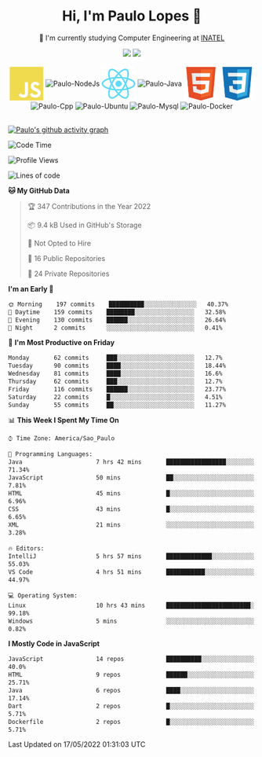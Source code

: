 <div>
  <h1 align="center" > Hi, I'm Paulo Lopes 👋 </h1>
  <p align="center" >🔭 I'm currently studying Computer Engineering at <a href="https://inatel.br/home/" target="_blank">INATEL</a>
  
  </p>
  <div align="center"> 
  <a href="https://www.instagram.com/paulotc1999/" target="_blank"><img src="https://img.shields.io/badge/-Instagram-%23E4405F?style=for-the-badge&logo=instagram&logoColor=white" target="_blank"></a>
  <a href="https://www.linkedin.com/in/paulotc1999/" target="_blank"><img src="https://img.shields.io/badge/-LinkedIn-%230077B5?style=for-the-badge&logo=linkedin&logoColor=white" target="_blank"></a> 
</div>
  
 <div style="display: inline_block" align="center"><br>
  <img align="center" alt="Paulo-Js" height="70" width="70" src="https://raw.githubusercontent.com/devicons/devicon/master/icons/javascript/javascript-plain.svg">
  <img align="center" alt="Paulo-NodeJs" height="70" width="70" src="https://cdn.jsdelivr.net/gh/devicons/devicon/icons/nodejs/nodejs-plain.svg">
  <img align="center" alt="Paulo-React" height="70" width="70" src="https://raw.githubusercontent.com/devicons/devicon/master/icons/react/react-original.svg">
  <img align="center" alt="Paulo-Java" height="70" width="70" src="https://cdn.jsdelivr.net/gh/devicons/devicon/icons/java/java-original.svg">
  <img align="center" alt="Paulo-HTML" height="70" width="70" src="https://raw.githubusercontent.com/devicons/devicon/master/icons/html5/html5-original.svg">
  <img align="center" alt="Paulo-CSS" height="70" width="70" src="https://raw.githubusercontent.com/devicons/devicon/master/icons/css3/css3-original.svg">
  <img align="center" alt="Paulo-Cpp" height="70" width="70" src="https://cdn.jsdelivr.net/gh/devicons/devicon/icons/cplusplus/cplusplus-original.svg">
  <img align="center" alt="Paulo-Ubuntu" height="70" width="70" src="https://cdn.jsdelivr.net/gh/devicons/devicon/icons/ubuntu/ubuntu-plain.svg">
  <img align="center" alt="Paulo-Mysql" height="70" width="70" src="https://cdn.jsdelivr.net/gh/devicons/devicon/icons/mysql/mysql-original.svg">
  <img align="center" alt="Paulo-Docker" height="70" width="70" src="https://cdn.jsdelivr.net/gh/devicons/devicon/icons/docker/docker-plain.svg">
  
</div>
</a>

</br>

[![Paulo's github activity graph](https://activity-graph.herokuapp.com/graph?username=paulotc1999&theme=chartreuse-dark)](https://github.com/ashutosh00710/github-readme-activity-graph)

<div>

<!--START_SECTION:waka-->
![Code Time](http://img.shields.io/badge/Code%20Time-107%20hrs%2017%20mins-blue)

![Profile Views](http://img.shields.io/badge/Profile%20Views-0-blue)

![Lines of code](https://img.shields.io/badge/From%20Hello%20World%20I%27ve%20Written-631%20Thousand%20lines%20of%20code-blue)

**🐱 My GitHub Data** 

> 🏆 347 Contributions in the Year 2022
 > 
> 📦 9.4 kB Used in GitHub's Storage 
 > 
> 🚫 Not Opted to Hire
 > 
> 📜 16 Public Repositories 
 > 
> 🔑 24 Private Repositories  
 > 
**I'm an Early 🐤** 

```text
🌞 Morning    197 commits    ██████████░░░░░░░░░░░░░░░   40.37% 
🌆 Daytime    159 commits    ████████░░░░░░░░░░░░░░░░░   32.58% 
🌃 Evening    130 commits    ██████░░░░░░░░░░░░░░░░░░░   26.64% 
🌙 Night      2 commits      ░░░░░░░░░░░░░░░░░░░░░░░░░   0.41%

```
📅 **I'm Most Productive on Friday** 

```text
Monday       62 commits     ███░░░░░░░░░░░░░░░░░░░░░░   12.7% 
Tuesday      90 commits     ████░░░░░░░░░░░░░░░░░░░░░   18.44% 
Wednesday    81 commits     ████░░░░░░░░░░░░░░░░░░░░░   16.6% 
Thursday     62 commits     ███░░░░░░░░░░░░░░░░░░░░░░   12.7% 
Friday       116 commits    ██████░░░░░░░░░░░░░░░░░░░   23.77% 
Saturday     22 commits     █░░░░░░░░░░░░░░░░░░░░░░░░   4.51% 
Sunday       55 commits     ██░░░░░░░░░░░░░░░░░░░░░░░   11.27%

```


📊 **This Week I Spent My Time On** 

```text
⌚︎ Time Zone: America/Sao_Paulo

💬 Programming Languages: 
Java                     7 hrs 42 mins       █████████████████░░░░░░░░   71.34% 
JavaScript               50 mins             ██░░░░░░░░░░░░░░░░░░░░░░░   7.81% 
HTML                     45 mins             █░░░░░░░░░░░░░░░░░░░░░░░░   6.96% 
CSS                      43 mins             █░░░░░░░░░░░░░░░░░░░░░░░░   6.65% 
XML                      21 mins             ░░░░░░░░░░░░░░░░░░░░░░░░░   3.28%

🔥 Editors: 
IntelliJ                 5 hrs 57 mins       █████████████░░░░░░░░░░░░   55.03% 
VS Code                  4 hrs 51 mins       ███████████░░░░░░░░░░░░░░   44.97%

💻 Operating System: 
Linux                    10 hrs 43 mins      ████████████████████████░   99.18% 
Windows                  5 mins              ░░░░░░░░░░░░░░░░░░░░░░░░░   0.82%

```

**I Mostly Code in JavaScript** 

```text
JavaScript               14 repos            ██████████░░░░░░░░░░░░░░░   40.0% 
HTML                     9 repos             ██████░░░░░░░░░░░░░░░░░░░   25.71% 
Java                     6 repos             ████░░░░░░░░░░░░░░░░░░░░░   17.14% 
Dart                     2 repos             █░░░░░░░░░░░░░░░░░░░░░░░░   5.71% 
Dockerfile               2 repos             █░░░░░░░░░░░░░░░░░░░░░░░░   5.71%

```



 Last Updated on 17/05/2022 01:31:03 UTC
<!--END_SECTION:waka-->


